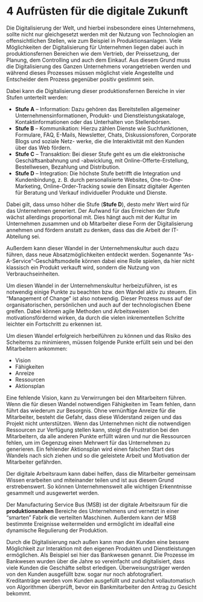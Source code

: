# 4 Aufrüsten für die digitale Zukunft

Die Digitalisierung der Welt, und hierbei insbesondere eines Unternehmens, sollte nicht nur gleichgesetzt werden mit der Nutzung von Technologien an offensichtlichen Stellen, wie zum Beispiel in Produktionsanlagen. Viele Möglichkeiten der Digitalisierung für Unternehmen liegen dabei auch in produktionsfernen Bereichen wie dem Vertrieb, der Preissetzung, der Planung, dem Controlling und auch dem Einkauf. Aus diesem Grund muss die Digitalisierung des Ganzen Unternehmens vorangetrieben werden und während dieses Prozesses müssen möglichst viele Angestellte und Entscheider dem Prozess gegenüber positiv gestimmt sein.

Dabei kann die Digitalisierung dieser produktionsfernen Bereiche in vier Stufen unterteilt werden:

* **Stufe A** – Information: Dazu gehören das Bereitstellen allgemeiner Unternehmensinformationen, Produkt- und Dienstleistungskataloge, Kontaktinformationen oder das Unterhalten von Stellenbörsen.
* **Stufe B** – Kommunikation: Hierzu zählen Dienste wie Suchfunktionen, Formulare,
  FAQ, E-Mails, Newsletter, Chats, Diskussionsforen, Corporate Blogs und soziale Netz-
  werke, die die Interaktivität mit den Kunden über das Web fördern.
* **Stufe C** – Transaktion: Bei dieser Stufe geht es um die elektronische Geschäftsanbahnung und -abwicklung, mit Online-Offerte-Erstellung, Bestellwesen, Bezahlung und Distribution.
* **Stufe D** – Integration: Die höchste Stufe betrifft die Integration und Kundenbindung, z. B. durch personalisierte Websites, One-to-One-Marketing, Online-Order-Tracking sowie den Einsatz digitaler Agenten für Beratung und Verkauf individueller Produkte und Dienste.

Dabei gilt, dass umso höher die Stufe \(**Stufe D**\), desto mehr Wert wird für das Unternehmen generiert. Der Aufwand für das Erreichen der Stufe wächst allerdings proportional mit. Dies hängt auch mit der Kultur im Unternehmen zusammen und ob Mitarbeiter diese Form der Digitalisierung annehmen und fördern anstatt zu denken, dass das die Arbeit der IT-Abteilung sei.

Außerdem kann dieser Wandel in der Unternehmenskultur auch dazu führen, dass neue Absatzmöglichkeiten entdeckt werden. Sogenannte “As-A-Service”-Geschäftsmodelle können dabei eine Rolle spielen, da hier nicht klassisch ein Produkt verkauft wird, sondern die Nutzung von Verbrauchseinheiten.

Um diesen Wandel in der Unternehmenskultur herbeizuführen, ist es notwendig einige Punkte zu beachten bzw. den Wandel aktiv zu steuern. Ein “Management of Change” ist also notwendig. Dieser Prozess muss auf der organisatorischen, persönlichen und auch auf der technologischen Ebene greifen. Dabei können agile Methoden und Arbeitsweisen motivationsfördernd wirken, da durch die vielen inkrementellen Schritte leichter ein Fortschritt zu erkennen ist.

Um diesen Wandel erfolgreich herbeiführen zu können und das Risiko des Scheiterns zu minimieren, müssen folgende Punkte erfüllt sein und bei den Mitarbeitern ankommen:

* Vision
* Fähigkeiten
* Anreize
* Ressourcen
* Aktionsplan

Eine fehlende Vision, kann zu Verwirrungen bei den Mitarbeitern führen. Wenn die für diesen Wandel notwendigen Fähigkeiten im Team fehlen, dann führt das wiederum zur Besorgnis. Ohne vernünftige Anreize für die Mitarbeiter, besteht die Gefahr, dass diese Widerstand zeigen und das Projekt nicht unterstützen. Wenn das Unternehmen nicht die notwendigen Ressourcen zur Verfügung stellen kann, steigt die Frustration bei den Mitarbeitern, da alle anderen Punkte erfüllt wären und nur die Ressourcen fehlen, um im Gegenzug einen Mehrwert für das Unternehmen zu generieren.  Ein fehlender Aktionsplan wird einen falschen Start des Wandels nach sich ziehen und so die geleistete Arbeit und Motivation der Mitarbeiter gefährden.

Der digitale Arbeitsraum kann dabei helfen, dass die Mitarbeiter gemeinsam Wissen erarbeiten und miteinander teilen und ist aus diesem Grund erstrebenswert. So können Unternehmensweit alle wichtigen Erkenntnisse gesammelt und ausgewertet werden.

Der  Manufacturing Service Bus \(MSB\) ist der digitale Arbeitsraum für die **produktionsnahen** Bereiche des Unternehmens und vernetzt in einer “smarten” Fabrik die verteilten Maschinen. Außerdem kann der MSB bestimmte Ereignisse weitermelden und ermöglicht im idealfall eine dynamische Regulierung der Produktion.

Durch die Digitalisierung nach außen kann man den Kunden eine bessere Möglichkeit zur Interaktion mit den eigenen Produkten und Dienstleistungen ermöglichen. Als Beispiel sei hier das Bankwesen genannt. Die Prozesse im Bankwesen wurden über die Jahre so vereinfacht und digitalisiert, dass viele Kunden die Geschäfte selbst erledigen. Überweisungsträger werden von den Kunden ausgefüllt bzw. sogar nur noch abfotografiert. Kreditanträge werden vom Kunden ausgefüllt und zunächst vollautomatisch von Algorithmen überprüft, bevor ein Bankmitarbeiter den Antrag zu Gesicht bekommt.

